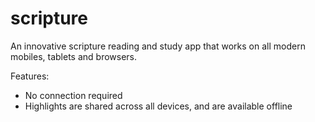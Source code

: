 scripture
=========

An innovative scripture reading and study app that works on all modern mobiles, tablets and browsers.

Features:
- No connection required
- Highlights are shared across all devices, and are available offline

